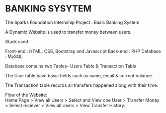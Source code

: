 #  BANKING SYSYTEM
The Sparks Foundation Internship Project : Basic Banking System

A Dynamic Website is used to transfer money between users.

Stack used -

Front-end : HTML, CSS, Bootstrap and Javascript 
Back-end : PHP 
Database : MySQL 

Database contains two Tables- Users Table & Transaction Table  

The User table have basic fields such as name, email & current balance.  

The Transaction table records all transfers happened along with their time.  

Flow of the Website:  
Home Page > View all Users > Select and View one User > Transfer Money > Select reciever > View all Users > View Transfer History.

